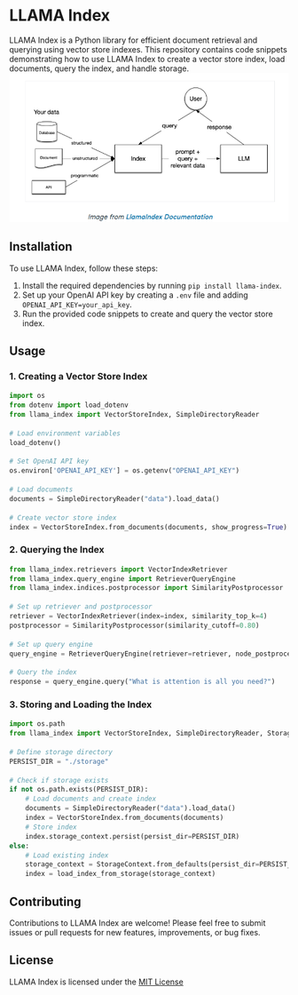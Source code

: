 # LLAMA Index

LLAMA Index is a Python library for efficient document retrieval and querying using vector store indexes. This repository contains code snippets demonstrating how to use LLAMA Index to create a vector store index, load documents, query the index, and handle storage.
![RAG IMPLEMENTATION](pic.png)


## Installation

To use LLAMA Index, follow these steps:

1. Install the required dependencies by running `pip install llama-index`.
2. Set up your OpenAI API key by creating a `.env` file and adding `OPENAI_API_KEY=your_api_key`.
3. Run the provided code snippets to create and query the vector store index.

## Usage

### 1. Creating a Vector Store Index

```python
import os
from dotenv import load_dotenv
from llama_index import VectorStoreIndex, SimpleDirectoryReader

# Load environment variables
load_dotenv()

# Set OpenAI API key
os.environ['OPENAI_API_KEY'] = os.getenv("OPENAI_API_KEY")

# Load documents
documents = SimpleDirectoryReader("data").load_data()

# Create vector store index
index = VectorStoreIndex.from_documents(documents, show_progress=True)
```

### 2. Querying the Index

```python
from llama_index.retrievers import VectorIndexRetriever
from llama_index.query_engine import RetrieverQueryEngine
from llama_index.indices.postprocessor import SimilarityPostprocessor

# Set up retriever and postprocessor
retriever = VectorIndexRetriever(index=index, similarity_top_k=4)
postprocessor = SimilarityPostprocessor(similarity_cutoff=0.80)

# Set up query engine
query_engine = RetrieverQueryEngine(retriever=retriever, node_postprocessors=[postprocessor])

# Query the index
response = query_engine.query("What is attention is all you need?")
```

### 3. Storing and Loading the Index

```python
import os.path
from llama_index import VectorStoreIndex, SimpleDirectoryReader, StorageContext, load_index_from_storage

# Define storage directory
PERSIST_DIR = "./storage"

# Check if storage exists
if not os.path.exists(PERSIST_DIR):
    # Load documents and create index
    documents = SimpleDirectoryReader("data").load_data()
    index = VectorStoreIndex.from_documents(documents)
    # Store index
    index.storage_context.persist(persist_dir=PERSIST_DIR)
else:
    # Load existing index
    storage_context = StorageContext.from_defaults(persist_dir=PERSIST_DIR)
    index = load_index_from_storage(storage_context)
```

## Contributing

Contributions to LLAMA Index are welcome! Please feel free to submit issues or pull requests for new features, improvements, or bug fixes.

## License

LLAMA Index is licensed under the [MIT License](LICENSE)
